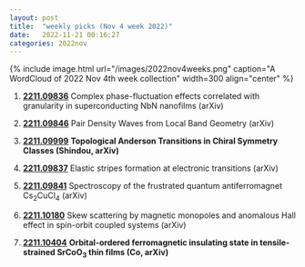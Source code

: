 ```yaml
---
layout: post
title:  "weekly picks (Nov 4 week 2022)"
date:   2022-11-21 00:16:27
categories: 2022nov
---
```


{% include image.html url="/images/2022nov4weeks.png" caption="A WordCloud of 2022 Nov 4th week collection" width=300 align="center" %}






1. **[2211.09836](http://arxiv.org/abs/2211.09836)** Complex phase-fluctuation effects correlated with granularity in superconducting NbN nanofilms (arXiv)

1. **[2211.09846](http://arxiv.org/abs/2211.09846)** Pair Density Waves from Local Band Geometry (arXiv)

1. **[2211.09999](http://arxiv.org/abs/2211.09999)** **Topological Anderson Transitions in Chiral Symmetry Classes (Shindou, arXiv)**

1. **[2211.09837](http://arxiv.org/abs/2211.09837)** Elastic stripes formation at electronic transitions (arXiv)

1. **[2211.09841](http://arxiv.org/abs/2211.09841)** Spectroscopy of the frustrated quantum antiferromagnet Cs$_2$CuCl$_4$ (arXiv)

1. **[2211.10180](http://arxiv.org/abs/2211.10180)** Skew scattering by magnetic monopoles and anomalous Hall effect in spin-orbit coupled systems (arXiv)

1. **[2211.10404](http://arxiv.org/abs/2211.10404)** **Orbital-ordered ferromagnetic insulating state in tensile-strained SrCoO$_{3}$ thin films (Co, arXiv)**
